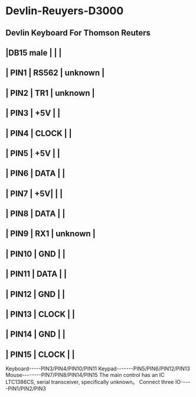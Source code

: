 # Devlin-Reuyers-D3000
Devlin  Keyboard  For Thomson Reuters
-----------------------------------------------------
|DB15  male	  |             |                        |
-----------------------------------------------------
|   PIN1      |     RS562   |        unknown         |
-----------------------------------------------------
|   PIN2      |     TR1     |         unknown        |
-----------------------------------------------------
|   PIN3      |     +5V     |                        |
-----------------------------------------------------
|   PIN4      |     CLOCK   |                        |
-----------------------------------------------------
|   PIN5      |     +5V     |                        |
-----------------------------------------------------
|   PIN6      |      DATA   |                        |                                         
-----------------------------------------------------
|   PIN7      |      +5V|   |                        |               
------------------------------------------------------
|   PIN8      |      DATA   |                        |
------------------------------------------------------
|   PIN9      |      RX1    |     unknown            |
------------------------------------------------------
|   PIN10     |      GND    |                        |
-----------------------------------------------------
|   PIN11     |      DATA   |                        |              
-----------------------------------------------------
|   PIN12     |      GND    |                        |   
-----------------------------------------------------
|   PIN13     |      CLOCK  |                        |                     
------------------------------------------------------ 
|   PIN14     |      GND    |                        |
-----------------------------------------------------
|   PIN15      |     CLOCK  |                        |
------------------------------------------------------

Keyboard-----PIN3/PIN4/PIN10/PIN11
Keypad-------PIN5/PIN6/PIN12/PIN13
Mouse--------PIN7/PIN8/PIN14/PIN15
The main control has an IC LTC1386CS, serial transceiver, specifically unknown。    Connect three IO-----PIN1/PIN2/PIN3
